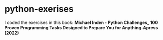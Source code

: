 # python-exerises
I coded the exercises in this book: **Michael Inden - Python Challenges_ 100 Proven Programming Tasks Designed to Prepare You for Anything-Apress (2022)**

